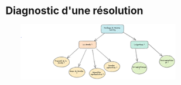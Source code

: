 # Diagnostic d'une résolution



<figure><img src="../.gitbook/assets/challenge_ml.png" alt=""><figcaption></figcaption></figure>
